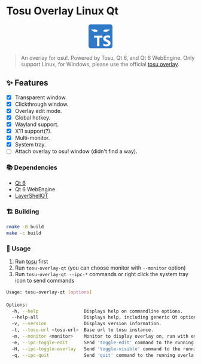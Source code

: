 # Tosu Overlay Linux Qt

<p align="center">
  <img src="./src/logo.svg" width="64" height="64">
</p>

> An overlay for osu!. Powered by Tosu, Qt 6, and Qt 6 WebEngine.
> Only support Linux, for Windows, please use the official [tosu overlay](https://github.com/tosuapp/tosu).

## ✨ Features

- [x] Transparent window.
- [x] Clickthrough window.
- [x] Overlay edit mode.
- [x] Global hotkey.
- [x] Wayland support.
- [x] X11 support(?).
- [x] Multi-monitor.
- [x] System tray.
- [ ] Attach overlay to osu! window (didn't find a way).

### 📚 Dependencies

- [Qt 6](https://www.qt.io/product/qt6)
- Qt 6 WebEngine
- [LayerShellQT](https://github.com/KDE/layer-shell-qt)

### 🏗️ Building

```sh
cmake -B build
make -c build
```

### 📜 Usage

1. Run [tosu](https://tosu.app) first
2. Run `tosu-overlay-qt` (you can choose monitor with `--monitor` option)
3. Run `tosu-overlay-qt --ipc-*` commands or right click the system tray icon to send commands

```sh
Usage: tosu-overlay-qt [options]

Options:
  -h, --help                 Displays help on commandline options.
  --help-all                 Displays help, including generic Qt options.
  -v, --version              Displays version information.
  -t, --tosu-url <tosu-url>  Base url to tosu instance.
  -m, --monitor <monitor>    Monitor to display overlay on, run with empty flag to show list of monitor
  -e, --ipc-toggle-edit      Send 'toggle-edit' command to the running overlay
  -H, --ipc-toggle-overlay   Send 'toggle-visible' command to the running overlay
  -q, --ipc-quit             Send 'quit' command to the running overla
```
